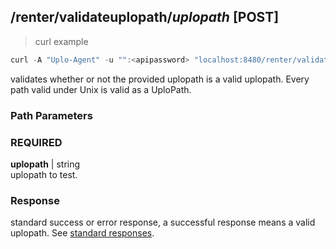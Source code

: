 ## /renter/validateuplopath/*uplopath* [POST]
> curl example

```go
curl -A "Uplo-Agent" -u "":<apipassword> "localhost:8480/renter/validateuplopath/isthis-aval_iduplopath"
```

validates whether or not the provided uplopath is a valid uplopath. Every path
valid under Unix is valid as a UploPath.

### Path Parameters
### REQUIRED
**uplopath** | string  
uplopath to test.

### Response
standard success or error response, a successful response means a valid uplopath.
See [standard responses](#standard-responses).